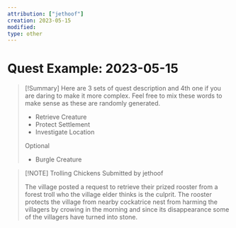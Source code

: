 ```yaml
---
attribution: ["jethoof"]
creation: 2023-05-15
modified: 
type: other
---
```


# Quest Example: 2023-05-15 

> [!Summary]
> Here are 3 sets of quest description and 4th one if you are daring to make it more complex. Feel free to mix these words to make sense as these are randomly generated.
> - Retrieve Creature
> - Protect Settlement
> - Investigate Location
> 
> Optional
> - Burgle Creature

> [!NOTE] Trolling Chickens
> Submitted by jethoof
> 
> The village posted a request to retrieve their prized rooster from a forest troll who the village elder thinks is the culprit. The rooster protects the village from nearby cockatrice nest from harming the villagers by crowing in the morning and since its disappearance some of the villagers have turned into stone.